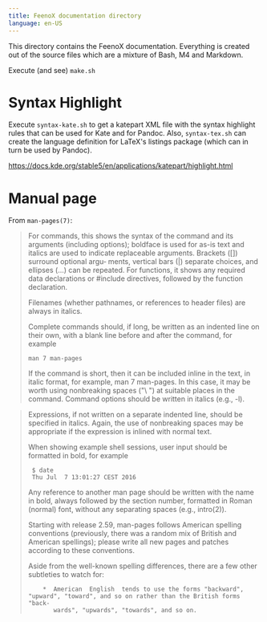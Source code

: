 ```yaml
---
title: FeenoX documentation directory
language: en-US
---
```


This directory contains the FeenoX documentation.
Everything is created out of the source files which are a mixture of Bash, M4 and Markdown.

Execute (and see) `make.sh`

# Syntax Highlight

Execute `syntax-kate.sh` to get a katepart XML file with the syntax highlight rules that can be used for Kate and for Pandoc. Also, `syntax-tex.sh` can create the language definition for LaTeX's listings package (which can in turn be used by Pandoc).


<https://docs.kde.org/stable5/en/applications/katepart/highlight.html>

# Manual page

From `man-pages(7)`:

 > For  commands,  this  shows the syntax of the command and its arguments (including options); boldface is used
 > for as-is text and italics are used to indicate replaceable arguments.  Brackets ([]) surround optional argu‐
 > ments,  vertical  bars (|) separate choices, and ellipses (...) can be repeated.  For functions, it shows any
 > required data declarations or #include directives, followed by the function declaration.
 >
 > Filenames (whether pathnames, or references to header files) are always in italics.
 >
 > Complete commands should, if long, be written as an indented line on their own, with a blank line before and after the command, for example
 >
 >     man 7 man-pages
 >
 > If  the  command  is short, then it can be included inline in the text, in italic format, for example, man 7 man-pages.  In
 > this case, it may be worth using nonbreaking spaces ("\ ") at suitable places in the command.  Command  options  should  be
 > written in italics (e.g., -l).
 
 > Expressions,  if  not  written  on a separate indented line, should be specified in italics.  Again, the use of nonbreaking
 >  spaces may be appropriate if the expression is inlined with normal text.
 >
 >  When showing example shell sessions, user input should be formatted in bold, for example
 >
 >      $ date
 >      Thu Jul  7 13:01:27 CEST 2016
 >
 >  Any reference to another man page should be written with the name in bold, always followed by the section number, formatted
 >  in Roman (normal) font, without any separating spaces (e.g., intro(2)).
 >
 >  Starting with release 2.59, man-pages follows American spelling conventions (previously, there was a random mix of  British
 >  and American spellings); please write all new pages and patches according to these conventions.
 >
 >   Aside from the well-known spelling differences, there are a few other subtleties to watch for:
 >
 >         *  American  English  tends to use the forms "backward", "upward", "toward", and so on rather than the British forms "back‐
 >            wards", "upwards", "towards", and so on.
